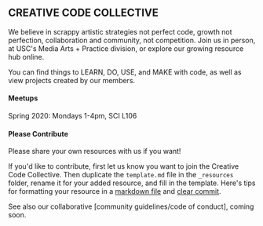 ## CREATIVE CODE COLLECTIVE

We believe in scrappy artistic strategies not perfect code, growth not perfection, collaboration and community, not competition. Join us in person, at USC's Media Arts + Practice division, or explore our growing resource hub online.

You can find things to LEARN, DO, USE, and MAKE with code, as well as view projects created by our members.

#### Meetups

Spring 2020: Mondays 1-4pm, SCI L106

#### Please Contribute

Please share your own resources with us if you want!

If you'd like to contribute, first let us know you want to join the Creative Code Collective. Then duplicate the `template.md` file in the `_resources` folder, rename it for your added resource, and fill in the template. Here's tips for formatting your resource in a [markdown file] and [clear commit].

[markdown file]: https://github.com/adam-p/markdown-here/wiki/Markdown-Cheatsheet

[clear commit]: http://seesparkbox.com/foundry/semantic_commit_messages

See also our collaborative [community guidelines/code of conduct], coming soon.
